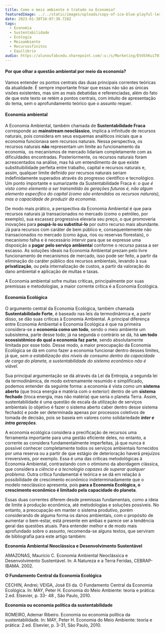 ```yaml
---
title: Como o meio ambiente é tratado na Economia?
featuredImage: ../../static/images/uploads/copy-of-ice-blue-playful-lesson-presentation.png
date: 2023-01-30T16:07:30.728Z
tags:
  - Economia
  - Sustentabilidade
  - Ecologia
  - Meioambiente
  - Recursosfinitos
  - Equilibrio
audio: https://alunoufabcedu.sharepoint.com/:u:/s/Marketing/EVdShKuiT01Bu086bQkCWyEBEx4BYBgKpzrULdFNh8o6vg?e=EYEiyq"&download=1"
---
```

<!--StartFragment-->

<!--StartFragment-->

#### **Por que olhar a questão ambiental por meio da economia?**

<!--EndFragment-->

Vamos entender os pontos centrais das duas principais correntes teóricas da atualidade. É sempre importante frisar que essas não são as únicas visões existentes, mas sim as mais debatidas e referenciadas, além do fato de que este texto se retém a pontos centrais, com intuito de apresentação do tema, sem o aprofundamento teórico que o assunto requer. 

#### **Economia ambiental**

A Economia Ambiental, também chamada de **Sustentabilidade Fraca** corresponde ao **mainstream neoclássico**, implica a infinitude de recursos naturais, pois considera em seus esquemas analíticos iniciais que a economia funcionava sem recursos naturais. Nessa perspectiva, os recursos naturais **não** representam um limite ao funcionamento da economia,  os mecanismos de mercado lidariam completamente com as dificuldades encontradas. Posteriormente, os recursos naturais foram acrescentados na análise, mas há um entendimento de que existe substituibilidade perfeita entre trabalho, capital e recursos naturais e, assim, qualquer limite definido por recursos naturais seriam indefinidamente superados através do progresso científico e tecnológico. Um ponto importante e sumarizante da Sustentabilidade Fraca é: *o que é visto como elemento a ser transmitido às gerações futuras é, não algum elemento específico do capital (como são entendidos os recursos naturais), mas a capacidade de produzir da economia*. 

De modo mais prático, a perspectiva da Economia Ambiental é que para recursos naturais já transacionados no mercado (como o petróleo, por exemplo), sua escassez progressiva elevaria seu preço, o que promoveria inovações para **poupá-lo ou substituí-lo** por outro recurso mais abundante. Já para recursos com caráter de bem público e, consequentemente não transacionados no mercado (como água, rios ou reservas florestais), o mecanismo falha e é necessário intervir para que se expresse uma disposição a **pagar** **pelo serviço ambienta**l conforme o recurso passa a ser escasso. As soluções ideais na Economia Ambiental prezam pelo livre funcionamento de mecanismos de mercado, isso pode ser feito, a partir da eliminação do caráter público dos recursos ambientais, levando à sua **privatização**, ou pela internalização de custos, a partir da valoração do dano ambiental e aplicação de multas e taxas.

A Economia ambiental sofre muitas críticas, principalmente por suas premissas e metodologias, a maior corrente crítica é a Economia Ecológica.

#### **Economia Ecológica**

O argumento central da Economia Ecológica, também chamada **Sustentabilidade Forte**, é baseado nas leis da termodinâmica e, a partir disso, se dão suas críticas à Economia Ambiental. A principal diferença entre Economia Ambiental e Economia Ecológica é que na primeira considera-se a **economia como um todo**, sendo o meio ambiente um subsistema, parte desse todo; já na segunda o contrário se dá, há **um todo ecossistêmico do qual a economia faz parte**, sendo absolutamente limitada por esse todo. Desse modo, a maior preocupação da Economia Ecológica se dá em como fazer a economia funcionar dentro desses limites, já que, *sem a estabilização dos níveis de consumo dentro da capacidade de carga do planeta, a sustentabilidade do sistema econômico não é viável.* 

Sua principal argumentação se dá através da Lei da Entropia, a segunda lei da termodinâmica, de modo extremamente resumido e simplificado, podemos entender da seguinte forma: a economia é vista como um **sistema aberto** (que troca energia e matéria com o exterior) dentro de um **sistema fechado** (troca energia, mas não matéria) que seria o planeta Terra. Assim, sustentabilidade é uma questão de escala da utilização de serviços ambientais (o objetivo é fazer o sistema aberto caber dentro desse sistema fechado) e pode ser determinada apenas por processos coletivos de tomada de decisão, pois se baseia em valores como solidariedade ***inter e intra gerações***. 

A economia ecológica considera a precificação de recursos uma ferramenta importante para uma gestão eficiente deles, no entanto, a corrente as considera fundamentalmente imperfeitas, já que nunca é possível conhecer completamente todos os serviços ambientais fornecidos por uma reserva ou a partir de que estágio de deterioração haverá prejuízos irreversíveis, por exemplo. Essa é uma das críticas metodológicas à Economia Ambiental, contrastando com o otimismo da abordagem clássica, que considera a *ciência e a tecnologia capazes de superar qualquer problema*. Outra crítica fundamental é teórica e se dá em relação à possibilidade de crescimento econômico indeterminadamente que o modelo neoclássico apresenta, pois **para a Economia Ecológica, o crescimento econômico é limitado pela capacidade do planeta**.

Essas duas correntes diferem desde premissas fundamentais, como a ideia de limite à produção econômica, até metodologias e soluções possíveis. No entanto, a preocupação em manter o sistema produtivo, porém considerando de alguma forma os danos ambientais, com o propósito de aumentar o bem-estar, está presente em ambas e parece ser a tendência geral das questões atuais. Para entender melhor e de modo mais aprofundado sobre o assunto, recomenda-se alguns textos, que serviram de bibliografia para este artigo também: 

**Economia Ambiental Neoclássica e Desenvolvimento Sustentável**            

AMAZONAS, Maurício C. Economia Ambiental Neoclássica e Desenvolvimento Sustentável. In: A Natureza e a Terra Feridas, CEBRAP-IBAMA. 2002.

**O Fundamento Central da Economia Ecológica**

CECHIN, Andrei; VEIGA, José Eli da. O Fundamento Central da Economia Ecológica. In: MAY, Peter H. Economia do Meio Ambiente: teoria e prática: 2.ed. Elsevier, p. 33- 48 , São Paulo, 2010.

**Economia ou economia política da sustentabilidade**

ROMEIRO, Ademar Ribeiro. Economia ou economia política da sustentabilidade. In: MAY, Peter H. Economia do Meio Ambiente: teoria e prática: 2.ed. Elsevier, p. 3-31, São Paulo, 2010.

<!--EndFragment-->